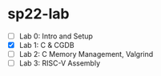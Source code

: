 # sp22-lab
- [ ] Lab 0: Intro and Setup
- [x] Lab 1: C & CGDB
- [ ] Lab 2: C Memory Management, Valgrind 
- [ ] Lab 3: RISC-V Assembly  
